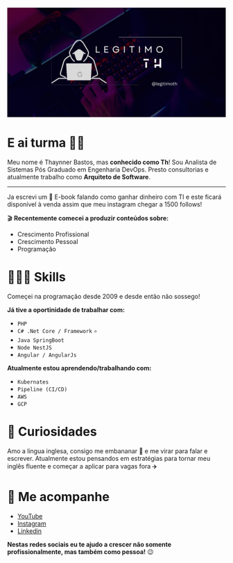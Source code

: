 ![legitimoth banner](imgs/banner.png "legitimoth banner")

# E ai turma 🙋🏻
Meu nome é Thaynner Bastos, mas **conhecido como Th**!
Sou Analista de Sistemas Pós Graduado em Engenharia DevOps.
Presto consultorias e atualmente trabalho como **Arquiteto de Software**.

---

Ja escrevi um 📘 E-book falando como ganhar dinheiro com TI e este ficará disponível à venda assim que meu instagram chegar a 1500 follows!

🎬 **Recentemente comecei a produzir conteúdos sobre:**
 - Crescimento Profissional
 - Crescimento Pessoal
 - Programação

# 🧑🏻‍💻 Skills
Começei na programação desde 2009 e desde então não sossego!

**Já tive a oportinidade de trabalhar com:**

- `PHP`
- `C# .Net Core / Framework` <small> ⭐️ </small>
- `Java SpringBoot`
- `Node NestJS`
- `Angular / AngularJs`

**Atualmente estou aprendendo/trabalhando com:**
- `Kubernates`
- `Pipeline (CI/CD)`
- `AWS`
- `GCP`

# 👀 Curiosidades

Amo a lingua inglesa, consigo me embananar 🍌 e me virar para falar e escrever. Atualmente estou pensandos em estratégias para tornar meu inglês fluente e começar a aplicar para vagas fora ✈️

# 📲 Me acompanhe
- [YouTube](https://www.youtube.com/@legitimoth)
- [Instagram](https://www.instagram.com/legitimoth/)
- [Linkedin](https://www.linkedin.com/in/legitimoth/)

**Nestas redes sociais eu te ajudo a crescer não somente profissionalmente, mas também como pessoa!** 😉
